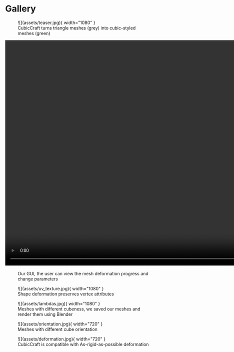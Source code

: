 # Gallery

<figure markdown>
  ![](assets/teaser.jpg){ width="1080" }
  <figcaption>CubicCraft turns triangle meshes (grey) into cubic-styled meshes (green)</figcaption>
</figure>


<center><video width="1080" height="720" controls>
  <source src="../assets/gui_real_time.mp4" type="video/mp4">
</video></center>
<figure markdown>
  <figcaption>Our GUI, the user can view the mesh deformation progress and change parameters</figcaption>
</figure>


<figure markdown>
  ![](assets/uv_texture.jpg){ width="1080" }
  <figcaption>Shape deformation preserves vertex attributes</figcaption>
</figure>

<figure markdown>
  ![](assets/lambdas.jpg){ width="1080" }
  <figcaption>Meshes with different cubeness, we saved our meshes and render them using Blender</figcaption>
</figure>

<figure markdown>
  ![](assets/orientation.jpg){ width="720" }
  <figcaption>Meshes with different cube orientation</figcaption>
</figure>

<figure markdown>
  ![](assets/deformation.jpg){ width="720" }
  <figcaption>CubicCraft is compatible with As-rigid-as-possible deformation</figcaption>
</figure>
